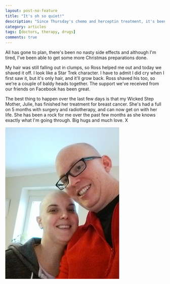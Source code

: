 ```yaml
---
layout: post-no-feature
title: "It's oh so quiet!"
description: "Since Thursday's chemo and herceptin treatment, it's been quite quiet."
category: articles
tags: [doctors, therapy, drugs]
comments: true
---
```


All has gone to plan, there's been no nasty side effects and although I'm tired, I've been able to get some more Christmas preparations done.

My hair was still falling out in clumps, so Ross helped me out and today we shaved it off.  I look like a Star Trek character.  I have to admit I did cry when I first saw it, but it's only hair, and it'll grow back.  Ross shaved his too, so we're a couple of baldy heads together.  The support we've received from our friends on Facebook has been great.

The best thing to happen over the last few days is that my Wicked Step Mother, Julie, has finished her treatment for breast cancer.  She's had a full on 5 months with surgery and radiotherapy, and can now get on with her life.  She has been a rock for me over the past few months as she knows exactly what I'm going through.  Big hugs and much love. X

<p class="center">
<img src="/images/two-baldies.jpg" alt="Two Baldies" style="width: auto;"/>
</p>